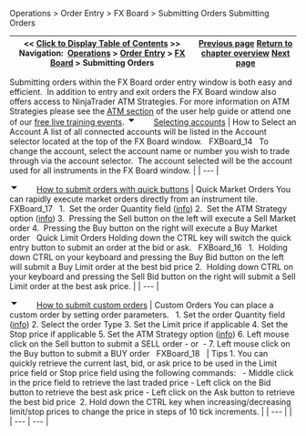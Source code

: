 ﻿
Operations > Order Entry > FX Board > Submitting Orders
Submitting Orders

| << [Click to Display Table of Contents](submitting_orders_fx_board.md) >> **Navigation:**     [Operations](operations-1.md) > [Order Entry](order_entry-1.md) > [FX Board](fx_board-1.md) > Submitting Orders | [Previous page](working_with_instrument_tiles_fx_board-1.md) [Return to chapter overview](fx_board-1.md) [Next page](modifying_and_cancelling_orders_fx_board-1.md) |
| --- | --- |
Submitting orders within the FX Board order entry window is both easy and efficient.  In addition to entry and exit orders the FX Board window also offers access to NinjaTrader  ATM Strategies. For more information on ATM Strategies please see the [ATM section](atm_strategy-1.md) of the user help guide or attend one of our [free live training events](http://www.ninjatrader.com/webinars.php).
![tog_minus](tog_minus-1.gif)        [Selecting accounts](javascript:HMToggle('toggle','SelectingAccounts','SelectingAccounts_ICON'))
| How to Select an Account A list of all connected accounts will be listed in the Account selector located at the top of the FX Board window.    FXBoard_14   To change the account, select the account name or number you wish to trade through via the account selector.  The account selected will be the account used for all instruments in the FX Board window. |
| --- |

![tog_minus](tog_minus-1.gif)        [How to submit orders with quick buttons](javascript:HMToggle('toggle','HowToSubmitOrdersWithQuickButtons','HowToSubmitOrdersWithQuickButtons_ICON'))
| Quick Market Orders You can rapidly execute market orders directly from an instrument tile.   FXBoard_17   1.  Set the order Quantity field ([info](quantity_selector-1.md)) 2.  Set the ATM Strategy option ([info](atm_strategy_parameters-1.md)) 3.  Pressing the Sell button on the left will execute a Sell Market order 4.  Pressing the Buy button on the right will execute a Buy Market order   Quick Limit Orders Holding down the CTRL key will switch the quick entry button to submit an order at the bid or ask.   FXBoard_16   1.  Holding down CTRL on your keyboard and pressing the Buy Bid button on the left will submit a Buy Limit order at the best bid price 2.  Holding down CTRL on your keyboard and pressing the Sell Bid button on the right will submit a Sell Limit order at the best ask price. |
| --- |

![tog_minus](tog_minus-1.gif)        [How to submit custom orders](javascript:HMToggle('toggle','HowToSubmitCustomOrders','HowToSubmitCustomOrders_ICON'))
| Custom Orders You can place a custom order by setting order parameters.   1. Set the order Quantity field ([info](quantity_selector-1.md)) 2. Select the order Type 3. Set the Limit price if applicable 4. Set the Stop price if applicable 5. Set the ATM Strategy option ([info](atm_strategy_parameters-1.md)) 6. Left mouse click on the Sell button to submit a SELL order  - or  - 7. Left mouse click on the Buy button to submit a BUY order   FXBoard_18     | Tips 1. You can quickly retrieve the current last, bid, or ask price to be used in the Limit price field or Stop price field using the following commands:    - Middle click in the price field to retrieve the last traded price - Left click on the Bid button to retrieve the best ask price - Left click on the Ask button to retrieve the best bid price  2. Hold down the CTRL key when increasing/decreasing limit/stop prices to change the price in steps of 10 tick increments. | | --- | |
| --- | --- |
